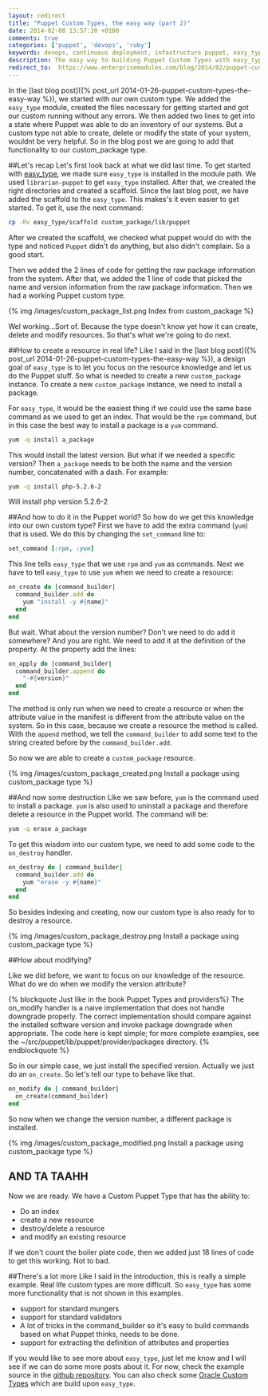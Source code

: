 ```yaml
---
layout: redirect
title: "Puppet Custom Types, the easy way (part 2)"
date: 2014-02-08 13:57:20 +0100
comments: true
categories: ['puppet', 'devops', 'ruby']
keywords: devops, continuous deployment, infastructure puppet, easy_type, ruby
description: The easy way to building Puppet Custom Types with easy_type (part 2)
redirect_to:  https://www.enterprisemodules.com/blog/2014/02/puppet-custom-types-the-easy-way-part-2/
---
```

In the [last blog post]({% post_url 2014-01-26-puppet-custom-types-the-easy-way %}), we started with our own custom type. We added the `easy_type` module, created the files necessary for getting started and got our custom running without any errors. We then added two lines to get into a state where Puppet was able to do an inventory of our systems. But a custom type not able to create, delete or modify the state of your system, wouldnt be very helpful. So in the blog post we are going to add that functionality to our custom_package type.

<!-- more -->

##Let's recap
Let's first look back at what we did last time. To get started with [easy_type](https://github.com/hajee/easy_type), we made sure `easy_type` is installed in the module path. We used `librarian-puppet` to get `easy_type` installed. After that,  we created the right directories and created a scaffold. Since the last blog post,  we have added the scaffold to the `easy_type`. This makes's it even easier to get started. To get it, use the next command:

```sh
cp -Rv easy_type/scaffold custom_package/lib/puppet
```

After we created the scaffold, we checked what puppet would do with the type and noticed `Puppet` didn't do anything, but also didn't complain. So a good start.

Then we added the 2 lines of code for getting the raw package information from the system. After that,  we added the 1 line of code that picked the name and version information from the raw package information. Then we had a working Puppet custom type. 

{% img /images/custom_package_list.png Index from custom_package %}

Wel working...Sort of. Because the type doesn't know yet how it can create, delete and modify resources. So that's what we're going to do next.

##How to create a resource in real life?
Like I said in the [last blog post]({% post_url 2014-01-26-puppet-custom-types-the-easy-way %}), a design goal of `easy_type` is to let you focus on the resource knowledge and let us do the Puppet stuff. So what is needed to create a new `custom_package` instance. To create a new `custom_package` instance, we need to install a package.

For `easy_type`,  it would be the easiest thing if we could use the same base command as we used to get an index. That would be the `rpm` command, but in this case the best way to install a package is a `yum` command.

```sh
yum -q install a_package
```

This would install the latest version. But what if we needed a specific version? Then `a_package` needs to be both the name and the version number, concatenated with a dash. For example:

```sh
yum -q install php-5.2.6-2
```

Will install php version 5.2.6-2

##And how to do it in the Puppet world?
So how do we get this knowledge into our own custom type? First we have to add the extra command (`yum`) that is used. We do this by changing the `set_command` line to:

```ruby
set_command [:rpm, :yum]
```

This line tells `easy_type` that we use `rpm` and `yum` as commands. Next we have to tell `easy_type` to use `yum` when we need to create a resource:

```ruby
on_create do |command_builder|
  command_builder.add do
    yum "install -y #{name}"
  end
end
```

But wait. What about the version number? Don't we need to do add it somewhere? And you are right. We need to add it at the definition of the property. At the property add the lines:

```ruby
on_apply do |command_builder| 
  command_builder.append do
    "-#{version}"
  end
end
```

The method is only run when we need to create a resource or when the attribute value in the manifest is different from the attribute value on the system. So in this case, because we create a resource the method is called. With the `append` method, we tell the `command_builder` to add some text to the string created before by the `command_builder.add`.

So now we are able to create a `custom_package` resource.

{% img /images/custom_package_created.png Install a package using custom_package type %}

##And now some destruction
Like we saw before, `yum` is the command used to install a package. `yum` is also used to uninstall a package and therefore delete a resource in the Puppet world. The command will be:

```sh
yum -q erase a_package
```
To get this wisdom into our custom type, we need to add some code to the `on_destroy` handler.

```ruby
on_destroy do | command_builder|
  command_builder.add do
    yum "erase -y #{name}"
  end
end
```

So besides indexing and creating, now our custom type is also ready for to destroy a resource.

{% img /images/custom_package_destroy.png Install a package using custom_package type %}

##How about modifying?

Like we did before, we want to focus on our knowledge of the resource. What do we do when we modify the version attribute? 

{% blockquote Just like in the book Puppet Types and providers%}
The on_modify handler is a naive implementation that does not handle downgrade properly. The correct implementation should compare against the installed software version and invoke package downgrade when appropriate. The code here is kept simple; for more complete examples, see the ~/src/puppet/lib/puppet/provider/packages directory.
{% endblockquote %}

So in our simple case, we just install the specified version. Actually we just do an `on_create`. So let's tell our type to behave like that.

```ruby
on_modify do | command_builder|
  on_create(command_builder)
end
```

So now when we change the version number, a different package is installed.

{% img /images/custom_package_modified.png Install a package using custom_package type %}

## AND TA TAAHH
Now we are ready. We have a Custom Puppet Type that has the ability to:

* Do an index
* create a new resource
* destroy/delete a resource
* and modify an existing resource

If we don't count the  boiler plate code, then we added just 18 lines of code to get this working. Not to bad.

##There's a lot more
Like I said in the introduction, this is really a simple example. Real life custom types are more difficult. So `easy_type` has some more functionality that is not shown in this examples. 

* support for standard mungers
* support for standard validators
* A lot of tricks in the command_builder so it's easy to build commands based on what Puppet thinks, needs to be done.
* support for extracting the definition of attributes and properties

If you would like to see more about `easy_type`, just let me know and I will see if we can do some more posts about it. For now, check the example source in the [github repository](https://github.com/hajee/my_own_easy_type). You can also check some [Oracle Custom Types](https://github.com/hajee/oracle) which are build upon `easy_type`. 

